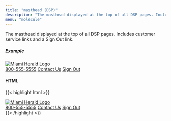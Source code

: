 ```yaml
---
title: "masthead (DSP)"
description: "The masthead displayed at the top of all DSP pages. Includes customer service links and a Sign Out link."
menu: "molecule"
---
```


The masthead displayed at the top of all DSP pages. Includes customer service links and a Sign Out link.

##### Example

<div class="dsp" style="max-width: 100%">
    <div class="flag full-bleed standard">
      <div class="paper"> 
        <div class="top flex">
            <a href="https://www.miamiherald.com" class="market-logo" aria-label="Miami Herald">
                <img src="https://www.miamiherald.com/wps/build/images/miamiherald/logo.svg" alt="Miami Herald Logo">
            </a>  
            <div class="flex links">
                <a href="#" class="button">800-555-5555</a>
                <a href="#" class="button">Contact Us</a>
                <a href="#" class="more-link">Sign Out</a>
            </div>
        </div>
      </div>
    </div>  
</div>

#### HTML
{{< highlight html >}}
<div class="flag full-bleed standard">
  <div class="paper"> 
    <div class="top flex">
        <a href="https://www.miamiherald.com" class="market-logo" aria-label="Miami Herald">
            <img src="https://www.miamiherald.com/wps/build/images/miamiherald/logo.svg" alt="Miami Herald Logo">
        </a>  
        <div class="flex links">
            <a href="#" class="button">800-555-5555</a>
            <a href="#" class="button">Contact Us</a>
            <a href="#" class="more-link">Sign Out</a>
        </div>
    </div>
  </div>
</div>   
{{< /highlight >}}